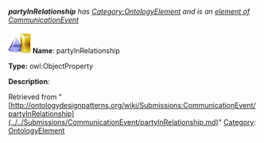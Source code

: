 ___partyInRelationship__ has [Category:OntologyElement](../../Category/OntologyElement.md "Category:OntologyElement") and is an [element of](../../Property/ElementOf.md "Property:ElementOf") [CommunicationEvent](../../Submissions/CommunicationEvent.md "Submissions:CommunicationEvent")_


  




[![ObjectProperty](../../images/thumb/c/c3/ObjectProperty.gif/45px-ObjectProperty.gif)](../../Image/ObjectProperty.gif.md "ObjectProperty")
__Name__: partyInRelationship 


__Type:__ owl:ObjectProperty 


__Description__: 





Retrieved from "[http://ontologydesignpatterns.org/wiki/Submissions:CommunicationEvent/partyInRelationship](../../Submissions/CommunicationEvent/partyInRelationship.md)"
 [Category](http://ontologydesignpatterns.org/wiki/Special:Categories "Special:Categories"): [OntologyElement](../../Category/OntologyElement.md "Category:OntologyElement")